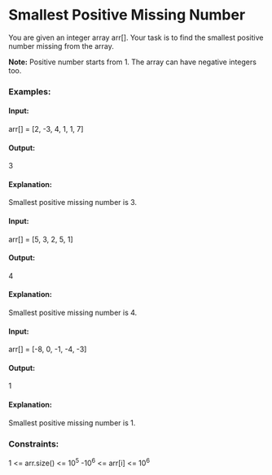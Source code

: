 # Smallest Positive Missing Number
You are given an integer array arr[]. Your task is to find the smallest positive number missing from the array.

**Note:** Positive number starts from 1. The array can have negative integers too.

### Examples:
#### Input:
arr[] = [2, -3, 4, 1, 1, 7]
#### Output:
3
#### Explanation:
Smallest positive missing number is 3.

#### Input:
arr[] = [5, 3, 2, 5, 1]
#### Output:
4
#### Explanation:
Smallest positive missing number is 4.

#### Input:
arr[] = [-8, 0, -1, -4, -3]
#### Output:
1
#### Explanation:
Smallest positive missing number is 1.

### Constraints:  
1 <= arr.size() <= $`10^5`$
-$`10^6`$ <= arr[i] <= $`10^6`$

